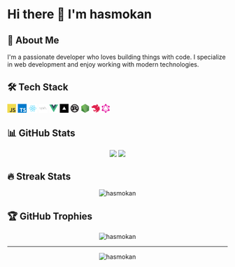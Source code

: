# Hi there 👋 I'm hasmokan

## 🚀 About Me
I'm a passionate developer who loves building things with code. I specialize in web development and enjoy working with modern technologies.

## 🛠️ Tech Stack

<code><img height="20" alt="javascript" src="https://raw.githubusercontent.com/github/explore/80688e429a7d4ef2fca1e82350fe8e3517d3494d/topics/javascript/javascript.png"></code>
<code><img height="20" alt="typescript" src="https://raw.githubusercontent.com/github/explore/80688e429a7d4ef2fca1e82350fe8e3517d3494d/topics/typescript/typescript.png"></code>
<code><img height="20" alt="react" src="https://raw.githubusercontent.com/github/explore/80688e429a7d4ef2fca1e82350fe8e3517d3494d/topics/react/react.png"></code>
<code><img height="20" alt="nextjs" src="https://raw.githubusercontent.com/github/explore/80688e429a7d4ef2fca1e82350fe8e3517d3494d/topics/nextjs/nextjs.png"></code>
<code><img height="20" alt="vue" src="https://raw.githubusercontent.com/github/explore/80688e429a7d4ef2fca1e82350fe8e3517d3494d/topics/vue/vue.png"></code>
<code><img height="20" alt="vercel" src="https://raw.githubusercontent.com/github/explore/80688e429a7d4ef2fca1e82350fe8e3517d3494d/topics/vercel/vercel.png"></code>
<code><img height="20" alt="rust" src="https://raw.githubusercontent.com/github/explore/80688e429a7d4ef2fca1e82350fe8e3517d3494d/topics/rust/rust.png"></code>
<code><img height="20" alt="nodejs" src="https://raw.githubusercontent.com/github/explore/80688e429a7d4ef2fca1e82350fe8e3517d3494d/topics/nodejs/nodejs.png"></code>
<code><img height="20" alt="nestjs" src="https://raw.githubusercontent.com/github/explore/80688e429a7d4ef2fca1e82350fe8e3517d3494d/topics/nestjs/nestjs.png"></code>
<code><img height="20" alt="graphql" src="https://raw.githubusercontent.com/github/explore/5c058a388828bb5fde0bcafd4bc867b5bb3f26f3/topics/graphql/graphql.png"></code>

## 📊 GitHub Stats

<div align="center">
  <img height="180em" src="https://github-readme-stats.vercel.app/api?username=hasmokan&show_icons=true&theme=vue&include_all_commits=true&count_private=true"/>
  <img height="180em" src="https://github-readme-stats.vercel.app/api/top-langs/?username=hasmokan&layout=compact&langs_count=7&theme=vue"/>
</div>

## 🔥 Streak Stats

<div align="center">
  <img src="https://github-readme-streak-stats.herokuapp.com/?user=hasmokan&theme=vue" alt="hasmokan" />
</div>

## 🏆 GitHub Trophies

<div align="center">
  <img src="https://github-profile-trophy.vercel.app/?username=hasmokan&theme=vue&no-frame=false&no-bg=true&margin-w=4" alt="hasmokan" />
</div>

<!--
## 📫 How to reach me
- 💬 Ask me about anything, I'm happy to help!
- 📫 How to reach me: [Your contact info]

## ⚡ Fun fact
- ✨ I love coding and learning new technologies
- 🌱 I'm currently learning [Your current learning]
- 👯 I'm looking to collaborate on [Your collaboration interests]
- 🤔 I'm looking for help with [Your help needs]
-->

---

<div align="center">
  <img src="https://komarev.com/ghpvc/?username=hasmokan&label=Profile%20views&color=0e75b6&style=flat" alt="hasmokan" />
</div>

